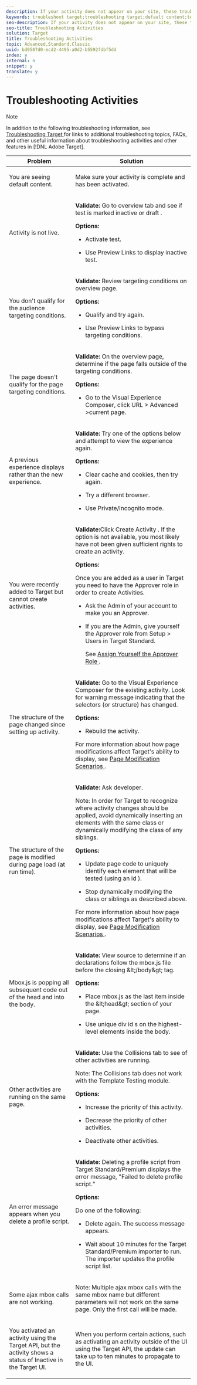 ```yaml
---
description: If your activity does not appear on your site, these troubleshooting suggestions should help you find your solution.
keywords: troubleshoot target;troubleshooting target;default content;test not live;activity not live;targeting not working;previous experience displays;cannot create activities;can't create activities;create activities;page structure changed;page structure modified;error message;error delete profile script;ajax not working
seo-description: If your activity does not appear on your site, these troubleshooting suggestions should help you find your solution.
seo-title: Troubleshooting Activities
solution: Target
title: Troubleshooting Activities
topic: Advanced,Standard,Classic
uuid: bd9587d0-ecd2-4495-a0d2-b5592fdbf5dd
index: y
internal: n
snippet: y
translate: y
---
```


# Troubleshooting Activities


>[!NOTE]
>
>In addition to the following troubleshooting information, see[ Troubleshooting Target ](../r_troubleshooting_target.md#reference_A9DB82675D044BD8861F6752A4EE6839) for links to additional troubleshooting topics, FAQs, and other useful information about troubleshooting activities and other features in [!DNL  Adobe Target]. 





<table id="table_E64C8310F6C24FBFAFC91BA89EA1F335"> 
 <thead> 
  <tr> 
   <th colname="col1" class="entry"> Problem </th> 
   <th colname="col2" class="entry"> Solution </th> 
  </tr> 
 </thead>
 <tbody> 
  <tr> 
   <td colname="col1"> <p>You are seeing default content. </p> </td> 
   <td colname="col2"> <p>Make sure your activity is complete and has been activated. </p> </td> 
  </tr> 
  <tr> 
   <td colname="col1"> <p>Activity is not live. </p> </td> 
   <td colname="col2"> <p> <b>Validate:</b> Go to overview tab and see if test is marked inactive or draft . </p> <p> <b>Options:</b> </p> <p> 
     <ul id="ul_EA9C04EF47CC409AA9C6C5A451025E48"> 
      <li id="li_268F3ED02948417D9CF1DE9F17AFC774"> <p>Activate test. </p> </li> 
      <li id="li_E60A753780E84578B9D3E5A7A5877386">Use Preview Links to display inactive test. </li> 
     </ul> </p> </td> 
  </tr> 
  <tr> 
   <td colname="col1"> <p>You don't qualify for the audience targeting conditions. </p> </td> 
   <td colname="col2"> <p> <b>Validate: </b>Review targeting conditions on overview page. </p> <p><b>Options:</b> </p> <p> 
     <ul id="ul_485E1B9FBC204CD980A9F2D94161DD35"> 
      <li id="li_2C5FF5B606C5443DAF4A73D6FA616CD4"> <p>Qualify and try again. </p> </li> 
      <li id="li_8A922A1CFA5A4797BEBFCE96F8686505"> <p> Use Preview Links to bypass targeting conditions. </p> </li> 
     </ul> </p> </td> 
  </tr> 
  <tr> 
   <td colname="col1"> <p>The page doesn't qualify for the page targeting conditions. </p> </td> 
   <td colname="col2"> <p> <b>Validate: </b> On the overview page, determine if the page falls outside of the targeting conditions. </p> <p><b>Options:</b> </p> <p> 
     <ul id="ul_7C4C60AA9CB54E80B6F0F265D7FE84D1"> 
      <li id="li_9FE8EAD4C6CF48C39568E5EB877CD0E5"> <p> Go to the Visual Experience Composer, click <span class="uicontrol"> URL </span>&gt; <span class="uicontrol"> Advanced </span>&gt;current page. </p> </li> 
     </ul> </p> </td> 
  </tr> 
  <tr> 
   <td colname="col1"> <p>A previous experience displays rather than the new experience. </p> </td> 
   <td colname="col2"> <p> <b>Validate:</b> Try one of the options below and attempt to view the experience again. </p> <p> <b>Options:</b> </p> <p> 
     <ul id="ul_45DD212D70C74BD5B35E1975B1B2CA80"> 
      <li id="li_3C632D33F1BA49959B198DDFA006B82D"> <p>Clear cache and cookies, then try again. </p> </li> 
      <li id="li_F9DF0CB86DCC40BF9FD5F2D4C04F3747"> <p>Try a different browser. </p> </li> 
      <li id="li_FAFEC7C332154447A80CDA9784E70655"> <p>Use Private/Incognito mode. </p> </li> 
     </ul> </p> </td> 
  </tr> 
  <tr> 
   <td colname="col1"> <p>You were recently added to Target but cannot create activities. </p> </td> 
   <td colname="col2"> <p> <b>Validate:</b>Click <span class="uicontrol"> Create Activity </span>. If the option is not available, you most likely have not been given sufficient rights to create an activity. </p> <p> <b>Options:</b> </p> <p>Once you are added as a user in Target you need to have the Approver role in order to create Activities. </p> <p> 
     <ul id="ul_817DD00057774B06827A6451A2B46BE0"> 
      <li id="li_2E7A1D33C2CF4BEA8782C2AD78F4874E"> <p>Ask the Admin of your account to make you an Approver. </p> </li> 
      <li id="li_A3BABEB70AA1419C8B709F8FDB3BDBA8"> <p>If you are the Admin, give yourself the Approver role from <span class="uicontrol"> Setup </span> &gt; <span class="uicontrol"> Users </span> in Target Standard. </p> <p> See <a href="../c_intro/start_target/t_approver.md#task_15CAA437A71444E2932B333D5E66A3C7" format="dita" scope="local"> Assign Yourself the Approver Role </a>. </p> </li> 
     </ul> </p> </td> 
  </tr> 
  <tr> 
   <td colname="col1"> <p>The structure of the page changed since setting up activity. </p> </td> 
   <td colname="col2"> <p> <b>Validate:</b> Go to the Visual Experience Composer for the existing activity. Look for warning message indicating that the selectors (or structure) has changed. </p> <p> <b>Options:</b> </p> <p> 
     <ul id="ul_8CACB4017E0048D88A21433785827B6A"> 
      <li id="li_E7AF83ABC5FE4759AB77ECA4AA71D3EB"> <p>Rebuild the activity. </p> </li> 
     </ul> </p> <p>For more information about how page modifications affect Target's ability to display, see <a href="../c_experiences/r_troubleshoot_composer/c_vec_scenarios.md#concept_A458A95F65B4401588016683FB1694DB" format="dita" scope="local"> Page Modification Scenarios </a>. </p> </td> 
  </tr> 
  <tr> 
   <td colname="col1"> <p>The structure of the page is modified during page load (at run time). </p> </td> 
   <td colname="col2"> <p> <b>Validate:</b> Ask developer. </p> <p> <p>Note:  In order for Target to recognize where activity changes should be applied, avoid dynamically inserting an elements with the same class or dynamically modifying the class of any siblings. </p> </p> <p> <b>Options:</b> </p> <p> 
     <ul id="ul_8C2E2601DA6B4E4CA388EF0D9C748759"> 
      <li id="li_9E970E0E9B1847C7AD030CB67C032AF7"> <p> Update page code to uniquely identify each element that will be tested (using an <span class="codeph"> id </span>). </p> </li> 
      <li id="li_2523B1A8518E45F2B4130ED52DE7A0CF"> <p> Stop dynamically modifying the class or siblings as described above. </p> </li> 
     </ul> </p> <p>For more information about how page modifications affect Target's ability to display, see <a href="../c_experiences/r_troubleshoot_composer/c_vec_scenarios.md#concept_A458A95F65B4401588016683FB1694DB" format="dita" scope="local"> Page Modification Scenarios </a>. </p> </td> 
  </tr> 
  <tr> 
   <td colname="col1"> <p> <span class="filepath"> Mbox.js </span> is popping all subsequent code out of the head and into the body. </p> </td> 
   <td colname="col2"> <p> <b>Validate:</b> View source to determine if an declarations follow the <span class="filepath"> mbox.js </span> file before the closing <span class="codeph"> &amp;lt;/body&amp;gt; </span> tag. </p> <p> <b>Options:</b> </p> <p> 
     <ul id="ul_55305F2ADE094588AC41D338F498377B"> 
      <li id="li_5FCC7F1DE19A4361A244A096AD63827D"> <p> Place <span class="filepath"> mbox.js </span> as the last item inside the <span class="codeph"> &amp;lt;head&amp;gt; </span> section of your page. </p> </li> 
      <li id="li_6EB754FFC45B48D397AFBDACF587728B"> <p> Use unique <span class="codeph"> div id </span>s on the highest-level elements inside the body. </p> </li> 
     </ul> </p> </td> 
  </tr> 
  <tr> 
   <td colname="col1"> <p>Other activities are running on the same page. </p> </td> 
   <td colname="col2"> <p> <b>Validate:</b> Use the Collisions tab to see of other activities are running. </p> <p> <p>Note:  The Collisions tab does not work with the Template Testing module. </p> </p> <p> <b>Options:</b> </p> <p> 
     <ul id="ul_CE71A5DF47294F828AD4184E64903B71"> 
      <li id="li_FDD33A6EC6904DC899094102D7AAC9AA"> <p> Increase the priority of this activity. </p> </li> 
      <li id="li_8EFAE4F34AD949DD92BFB27DDFDF8BA5"> <p> Decrease the priority of other activities. </p> </li> 
      <li id="li_4133739AC11C458AA33C3927665D3983"> <p> Deactivate other activities. </p> </li> 
     </ul> </p> </td> 
  </tr> 
  <tr> 
   <td colname="col1"> <p>An error message appears when you delete a profile script. </p> </td> 
   <td colname="col2"> <p> <b>Validate:</b> Deleting a profile script from Target Standard/Premium displays the error message, "Failed to delete profile script." </p> <p> <b>Options:</b> </p> <p>Do one of the following: </p> <p> 
     <ul id="ul_11DE7952A83C4881A0A15A1F1A1655C7"> 
      <li id="li_06EBBB9B5F7944E6B2F05A563EEB0D3F"> <p>Delete again. The success message appears. </p> </li> 
      <li id="li_D20987979535440FB110185838B06AF4"> <p>Wait about 10 minutes for the Target Standard/Premium importer to run. The importer updates the profile script list. </p> </li> 
     </ul> </p> </td> 
  </tr> 
  <tr> 
   <td colname="col1"> <p>Some ajax mbox calls are not working. </p> </td> 
   <td colname="col2"> <p> <p>Note:  Multiple ajax mbox calls with the same mbox name but different parameters will not work on the same page. Only the first call will be made. </p> </p> </td> 
  </tr> 
  <tr> 
   <td colname="col1"> <p>You activated an activity using the Target API, but the activity shows a status of Inactive in the Target UI. </p> </td> 
   <td colname="col2"> <p>When you perform certain actions, such as activating an activity outside of the UI using the Target API, the update can take up to ten minutes to propagate to the UI. </p> </td> 
  </tr> 
 </tbody> 
</table>

